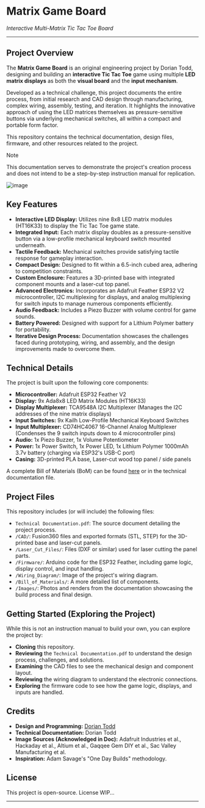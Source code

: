 # Matrix Game Board

*Interactive Multi-Matrix Tic Tac Toe Board*

---

## Project Overview

The **Matrix Game Board** is an original engineering project by Dorian Todd, designing and building an **interactive Tic Tac Toe** game using multiple **LED matrix displays** as both the **visual board** and the **input mechanism**.

Developed as a technical challenge, this project documents the entire process, from initial research and CAD design through manufacturing, complex wiring, assembly, testing, and iteration. It highlights the innovative approach of using the LED matrices themselves as pressure-sensitive buttons via underlying mechanical switches, all within a compact and portable form factor.

This repository contains the technical documentation, design files, firmware, and other resources related to the project.

> [!NOTE]
> This documentation serves to demonstrate the project's creation process and does not intend to be a step-by-step instruction manual for replication. 

![image](https://github.com/user-attachments/assets/043e439e-ccd9-49bf-82b5-806afffb0fbe)

## Key Features

*   **Interactive LED Display:** Utilizes nine 8x8 LED matrix modules (HT16K33) to display the Tic Tac Toe game state.
*   **Integrated Input:** Each matrix display doubles as a pressure-sensitive button via a low-profile mechanical keyboard switch mounted underneath.
*   **Tactile Feedback:** Mechanical switches provide satisfying tactile response for gameplay interaction.
*   **Compact Design:** Designed to fit within a 6.5-inch cubed area, adhering to competition constraints.
*   **Custom Enclosure:** Features a 3D-printed base with integrated component mounts and a laser-cut top panel.
*   **Advanced Electronics:** Incorporates an Adafruit Feather ESP32 V2 microcontroller, I2C multiplexing for displays, and analog multiplexing for switch inputs to manage numerous components efficiently.
*   **Audio Feedback:** Includes a Piezo Buzzer with volume control for game sounds.
*   **Battery Powered:** Designed with support for a Lithium Polymer battery for portability.
*   **Iterative Design Process:** Documentation showcases the challenges faced during prototyping, wiring, and assembly, and the design improvements made to overcome them.

## Technical Details

The project is built upon the following core components:

*   **Microcontroller:** Adafruit ESP32 Feather V2
*   **Display:** 9x Ada8x8 LED Matrix Modules (HT16K33)
*   **Display Multiplexer:** TCA9548A I2C Multiplexer (Manages the I2C addresses of the nine matrix displays)
*   **Input Switches:** 9x Kailh Low-Profile Mechanical Keyboard Switches
*   **Input Multiplexer:** CD74HC4067 16-Channel Analog Multiplexer (Condenses the 9 switch inputs down to 4 microcontroller pins)
*   **Audio:** 1x Piezo Buzzer, 1x Volume Potentiometer
*   **Power:** 1x Power Switch, 1x Power LED, 1x Lithium Polymer 1000mAh 3.7v battery (charging via ESP32's USB-C port)
*   **Casing:** 3D-printed PLA base, Laser-cut wood top panel / side panels

A complete Bill of Materials (BoM) can be found [here](#bill-of-materials) or in the technical documentation file.

## Project Files

This repository includes (or will include) the following files:

*   `Technical Documentation.pdf`: The source document detailing the project process.
*   `/CAD/`: Fusion360 files and exported formats (STL, STEP) for the 3D-printed base and laser-cut panels.
*   `/Laser_Cut_Files/`: Files (DXF or similar) used for laser cutting the panel parts.
*   `/Firmware/`: Arduino code for the ESP32 Feather, including game logic, display control, and input handling.
*   `/Wiring_Diagram/`: Image of the project's wiring diagram.
*   `/Bill_of_Materials/`: A more detailed list of components.
*   `/Images/`: Photos and renders from the documentation showcasing the build process and final design.

## Getting Started (Exploring the Project)

While this is not an instruction manual to build your own, you can explore the project by:

*   **Cloning** this repository.
*   **Reviewing** the `Technical Documentation.pdf` to understand the design process, challenges, and solutions.
*   **Examining** the CAD files to see the mechanical design and component layout.
*   **Reviewing** the wiring diagram to understand the electronic connections.
*   **Exploring** the firmware code to see how the game logic, displays, and inputs are handled.

## Credits

*   **Design and Programming:** [Dorian Todd](http://www.doriantodd.com)
*   **Technical Documentation:** Dorian Todd
*   **Image Sources (Acknowledged in Doc):** Adafruit Industries et al., Hackaday et al., Altium et al., Gaqqee Gem DIY et al., Sac Valley Manufacturing et al.
*   **Inspiration:** Adam Savage's "One Day Builds" methodology.

## License

This project is open-source. License WIP...

---
